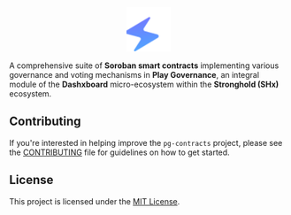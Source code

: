 <p align="center">
  <img src="public/icon.svg" alt="Play Governance Logo" width="80" />
</p>

A comprehensive suite of **Soroban smart contracts** implementing various governance and voting mechanisms in **Play Governance**, an integral module of the **Dashxboard** micro-ecosystem within the **Stronghold (SHx)** ecosystem.

## Contributing

If you're interested in helping improve the `pg-contracts` project, please see the [CONTRIBUTING](/CONTRIBUTING.md) file for guidelines on how to get started.

## License

This project is licensed under the [MIT License](/LICENSE).
